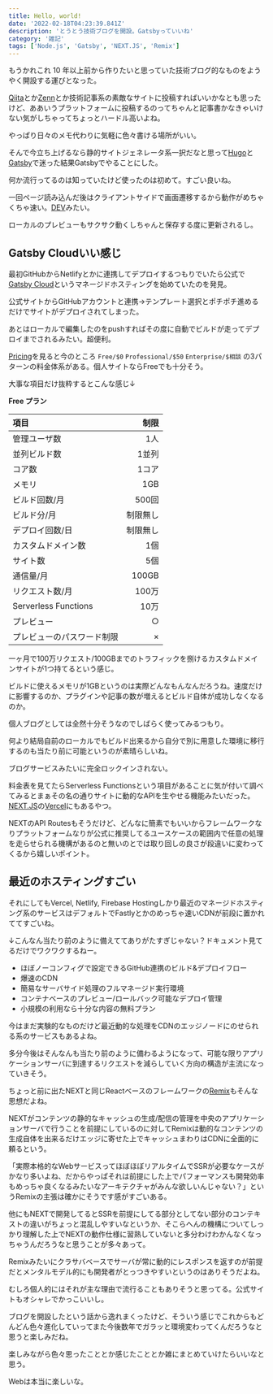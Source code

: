 ```yaml
---
title: Hello, world!
date: '2022-02-18T04:23:39.841Z'
description: 'とうとう技術ブログを開設。Gatsbyっていいね'
category: '雑記'
tags: ['Node.js', 'Gatsby', 'NEXT.JS', 'Remix']
---
```


もうかれこれ 10 年以上前から作りたいと思っていた技術ブログ的なものをようやく開設する運びとなった。

[Qiita](https://qiita.com)とか[Zenn](https://zenn.dev)とか技術記事系の素敵なサイトに投稿すればいいかなとも思ったけど、ああいうプラットフォームに投稿するのってちゃんと記事書かなきゃいけない気がしちゃってちょっとハードル高いよね。

やっぱり日々のメモ代わりに気軽に色々書ける場所がいい。

そんで今立ち上げるなら静的サイトジェネレータ系一択だなと思って[Hugo](https://gohugo.io)と[Gatsby](https://www.gatsbyjs.com)で迷った結果Gatsbyでやることにした。

何か流行ってるのは知っていたけど使ったのは初めて。すごい良いね。

一回ページ読み込んだ後はクライアントサイドで画面遷移するから動作がめちゃくちゃ速い。[DEV](https://dev.to)みたい。

ローカルのプレビューもサクサク動くしちゃんと保存する度に更新されるし。

## Gatsby Cloudいい感じ

最初GitHubからNetlifyとかに連携してデプロイするつもりでいたら公式で[Gatsby Cloud](https://www.gatsbyjs.com/products/cloud)というマネージドホスティングを始めていたのを発見。

公式サイトからGitHubアカウントと連携→テンプレート選択とポチポチ進めるだけでサイトがデプロイされてしまった。

あとはローカルで編集したのをpushすればその度に自動でビルドが走ってデプロイまでされるみたい。超便利。

[Pricing](https://www.gatsbyjs.com/pricing)を見ると今のところ `Free/$0` `Professional/$50` `Enterprise/$相談` の3パターンの料金体系がある。個人サイトならFreeでも十分そう。

大事な項目だけ抜粋するとこんな感じ↓

**Free プラン**

| 項目                       |     制限 |
| :------------------------- | -------: |
| 管理ユーザ数               |      1人 |
| 並列ビルド数               |    1並列 |
| コア数                     |    1コア |
| メモリ                     |      1GB |
| ビルド回数/月              |    500回 |
| ビルド分/月                | 制限無し |
| デプロイ回数/日            | 制限無し |
| カスタムドメイン数         |      1個 |
| サイト数                   |      5個 |
| 通信量/月                  |    100GB |
| リクエスト数/月            |    100万 |
| Serverless Functions       |     10万 |
| プレビュー                 |        ○ |
| プレビューのパスワード制限 |        × |

一ヶ月で100万リクエスト/100GBまでのトラフィックを捌けるカスタムドメインサイトが1つ持てるという感じ。

ビルドに使えるメモリが1GBというのは実際どんなもんなんだろうね。速度だけに影響するのか、プラグインや記事の数が増えるとビルド自体が成功しなくなるのか。

個人ブログとしては全然十分そうなのでしばらく使ってみるつもり。

何より結局自前のローカルでもビルド出来るから自分で別に用意した環境に移行するのも当たり前に可能というのが素晴らしいね。

ブログサービスみたいに完全ロックインされない。

料金表を見てたらServerless Functionsという項目があることに気が付いて調べてみるとまぁその名の通りサイトに動的なAPIを生やせる機能みたいだった。[NEXT.JS](https://nextjs.org)の[Vercel](https://vercel.com)にもあるやつ。

NEXTのAPI Routesもそうだけど、どんなに簡素でもいいからフレームワークなりプラットフォームなりが公式に推奨してるユースケースの範囲内で任意の処理を走らせられる機構があるのと無いのとでは取り回しの良さが段違いに変わってくるから嬉しいポイント。

## 最近のホスティングすごい

それにしてもVercel, Netlify, Firebase Hostingしかり最近のマネージドホスティング系のサービスはデフォルトでFastlyとかのめっちゃ速いCDNが前段に置かれててすごいね。

↓こんなん当たり前のように備えててありがたすぎじゃない？ドキュメント見てるだけでワクワクするねー。

- ほぼノーコンフィグで設定できるGitHub連携のビルド&デプロイフロー
- 爆速のCDN
- 簡易なサーバサイド処理のフルマネージド実行環境
- コンテナベースのプレビュー/ロールバック可能なデプロイ管理
- 小規模の利用なら十分な内容の無料プラン

今はまだ実験的なものだけど最近動的な処理をCDNのエッジノードにのせられる系のサービスもあるよね。

多分今後はそんなんも当たり前のように備わるようになって、可能な限りアプリケーションサーバに到達するリクエストを減らしていく方向の構造が主流になっていきそう。

ちょっと前に出たNEXTと同じReactベースのフレームワークの[Remix](https://remix.run)もそんな思想だよね。

NEXTがコンテンツの静的なキャッシュの生成/配信の管理を中央のアプリケーションサーバで行うことを前提にしているのに対してRemixは動的なコンテンツの生成自体を出来るだけエッジに寄せた上でキャッシュまわりはCDNに全面的に頼るという。

「実際本格的なWebサービスってほぼほぼリアルタイムでSSRが必要なケースがかなり多いよね、だからやっぱそれは前提にした上でパフォーマンスも開発効率もめっちゃ良くなるみたいなアーキテクチャがみんな欲しいんじゃない？」というRemixの主張は確かにそうです感がすごいある。

他にもNEXTで開発してるとSSRを前提にしてる部分としてない部分のコンテキストの違いがちょっと混乱しやすいなというか、そこらへんの機構についてしっかり理解した上でNEXTの動作仕様に習熟していないと多分わけわかんなくなっちゃうんだろうなと思うことが多々あって。

Remixみたいにクラサバベースでサーバが常に動的にレスポンスを返すのが前提だとメンタルモデル的にも開発者がとっつきやすいというのはありそうだよね。

むしろ個人的にはそれが主な理由で流行ることもありそうと思ってる。公式サイトもオシャレでかっこいいし。

ブログを開設したという話から逸れまくったけど、そういう感じでこれからもどんどん色々進化していってまた今後数年でガラッと環境変わってくんだろうなと思うと楽しみだね。

楽しみながら色々思ったこととか感じたこととか雑にまとめていけたらいいなと思う。

Webは本当に楽しいな。
